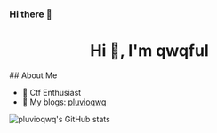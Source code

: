 ### Hi there 👋

<!--
**pluvioqwq/pluvioqwq** is a ✨ _special_ ✨ repository because its `README.md` (this file) appears on your GitHub profile.

Here are some ideas to get you started:

- 🔭 I’m currently working on ...
- 🌱 I’m currently learning ...
- 👯 I’m looking to collaborate on ...
- 🤔 I’m looking for help with ...
- 💬 Ask me about ...
- 📫 How to reach me: ...
- 😄 Pronouns: ...
- ⚡ Fun fact: ...
-->

<h1 align="center">Hi 👋, I'm qwqful</h1>
## About Me

- 🌱 Ctf Enthusiast 
- 💬 My blogs: [pluvioqwq](https://pluvioqwq.github.io)

![pluvioqwq's GitHub stats](https://github-readme-stats.vercel.app/api?username=pluvioqwq&show_icons=true&theme=radical)
